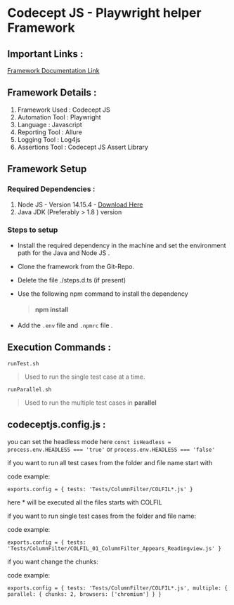 # Codecept JS - Playwright helper Framework 

## Important Links : 
[Framework Documentation Link](https://codecept.io/helpers/Playwright/)

## Framework Details : 
1. Framework Used : Codecept JS
2. Automation Tool : Playwright
3. Language : Javascript
4. Reporting Tool : Allure 
5. Logging Tool : Log4js
6. Assertions Tool : Codecept JS Assert Library 

##  Framework Setup 

### Required Dependencies : 
1. Node JS - Version 14.15.4 - [Download Here](https://lumeltech-my.sharepoint.com/:u:/g/personal/sabareeshr_lumel_com/EcjYqUpf54NNiz1oR3OltdoBDdJUEBQTQxtE8p2ntL2pTA?e=MacduD)
2. Java JDK (Preferably > 1.8 ) version 

### Steps to setup 
* Install the required dependency in the machine and set the environment path for the Java and Node JS . 
* Clone the framework from the Git-Repo. 
* Delete the file ./steps.d.ts (if present)
* Use the following npm command to install the dependency 
	> #### npm install 

* Add the `.env` file and `.npmrc` file . 

## Execution Commands : 
`runTest.sh`
>  Used to run the single test case at a time.

`runParallel.sh`
>  Used to run the multiple test cases in **parallel**

## codeceptjs.config.js :

you can set the headless mode here
`const isHeadless = process.env.HEADLESS === 'true'` or `process.env.HEADLESS === 'false'`

if you want to run all test cases from the folder and file name start with

code example:

`exports.config = {
  tests: 'Tests/ColumnFilter/COLFIL*.js'
 }`
 
here * will be executed all the files starts with COLFIL

if you want to run single test cases from the folder and file name:

code example:

`exports.config = {
  tests: 'Tests/ColumnFilter/COLFIL_01_ColumnFilter_Appears_Readingview.js'
 }`

if you want change the chunks:

code example:

`exports.config = {
  tests: 'Tests/ColumnFilter/COLFIL*.js',
  multiple: {
    parallel: {
      chunks: 2,
      browsers: ['chromium']
    }
  }`
